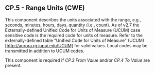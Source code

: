 ## CP.5 - Range Units (CWE)

This component describes the units associated with the range, e.g., seconds, minutes, hours, days, quantity (i.e., count). As of v2.7 the Externally-defined Unified Code for Units of Measure (UCUM) case sensitive code is the required code for units of measure. Refer to the externally-defined table "Unified Code for Units of Measure" (UCUM) [http://aurora.rg.iupui.edu/UCUM] for valid values. Local codes may be transmitted in addition to UCUM codes.

This component is required if _CP.3 From Value_ and/or _CP.4 To Value_ are present.
